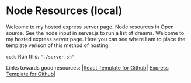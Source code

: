 # Node Resources (local)
Welcome to my hosted express server page.
Node resources in Open source.
See the node input in server.js to run a list of dreams.
Welcome to my hosted express server page.
Here you can see where I am to place the template verison of this method of hosting.


`code`
Run this: `"./server.sh"`


Links towards good resources:
|[React Template for Github](https://aimeelynnramirez.github.io/local-wordpress-hosting/)|
[Express Template for Github](https://aimeelynnramirez.github.io)|

